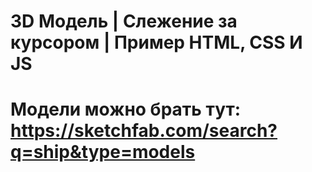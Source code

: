 # 3D Модель | Слежение за курсором | Пример HTML, CSS И JS
# Модели можно брать тут: https://sketchfab.com/search?q=ship&type=models
